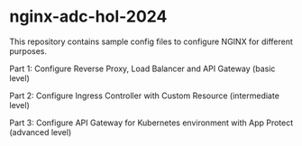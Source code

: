 # nginx-adc-hol-2024

This repository contains sample config files to configure NGINX for different purposes.

Part 1: Configure Reverse Proxy, Load Balancer and API Gateway (basic level)

Part 2: Configure Ingress Controller with Custom Resource (intermediate level)

Part 3: Configure API Gateway for Kubernetes environment with App Protect (advanced level)
